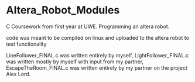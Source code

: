# Altera_Robot_Modules
C Coursework from first year at UWE. Programming an altera robot.

code was meant to be compiled on linux and uploaded to the altera robot to test functionality

LineFollower_FINAL.c was written entirely by myself, 
LightFollower_FINAL.c was written mostly by myself with input from my partner,
EscapeTheRoom_FINAL.c was written entirely by my partner on the project Alex Lord.
